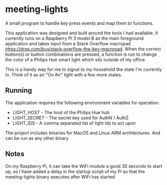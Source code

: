 # meeting-lights
A small program to handle key press events and map them to functions.

This application was designed and built around the tools I had available. 
It currently runs on a Raspberry Pi 3 model B as the main foreground application and takes input
from a Stack Overflow macropad https://drop.com/buy/stack-overflow-the-key-macropad. When the correct
button(s) or button combinations are pressed, a function is run to change the color of a
Philips Hue smart light which sits outside of my office. 

This is a handy way for me to signal to my household the state I'm currently in. Think of it as
an "On Air" light with a few more states.

## Running
The application requires the following environment variables for operation:
* LIGHT_HOST - The host of the Philips Hue hub
* LIGHT_SECRET - The secret key used for AuthN / AuthZ
* LIGHT_IDS - A comma separated list of light Ids to act upon

The project includes binaries for MacOS and Linux ARM architectures. And can be run as any other binary

## Notes
On my Raspberry Pi, it can take the WiFi module a good 30 seconds to start up, so I have added a delay in
the startup script of my Pi so that the meeting-lights binary executes after WiFi has started

